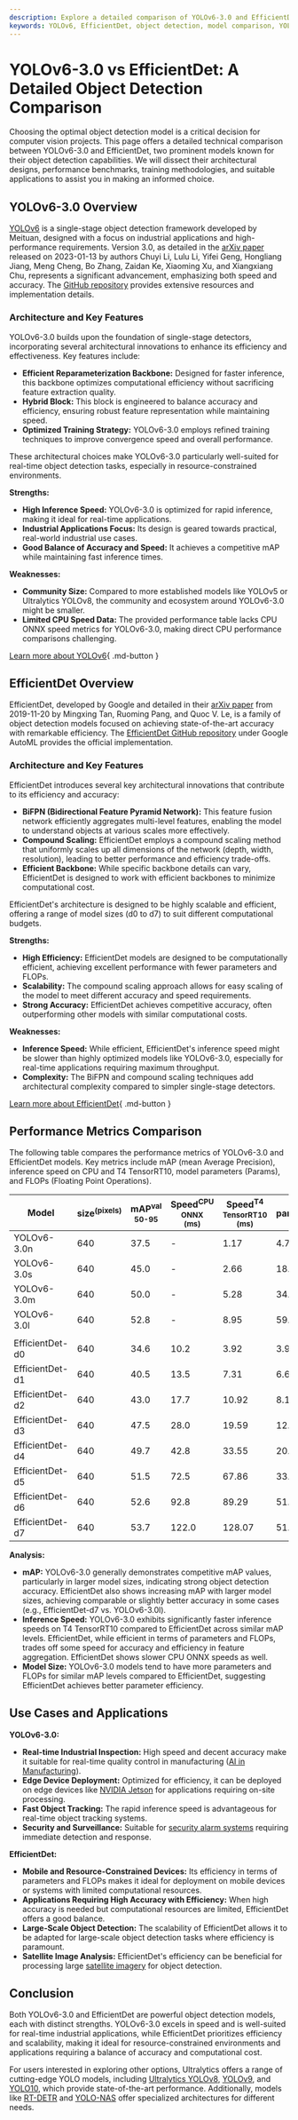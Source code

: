 ```yaml
---
description: Explore a detailed comparison of YOLOv6-3.0 and EfficientDet including benchmarks, architectures, and applications for optimal object detection model choice.
keywords: YOLOv6, EfficientDet, object detection, model comparison, YOLOv6-3.0, EfficientDet-d7, computer vision, benchmarks, architecture, real-time detection
---
```


# YOLOv6-3.0 vs EfficientDet: A Detailed Object Detection Comparison

Choosing the optimal object detection model is a critical decision for computer vision projects. This page offers a detailed technical comparison between YOLOv6-3.0 and EfficientDet, two prominent models known for their object detection capabilities. We will dissect their architectural designs, performance benchmarks, training methodologies, and suitable applications to assist you in making an informed choice.

<script async src="https://cdn.jsdelivr.net/npm/chart.js"></script>
<script defer src="../../javascript/benchmark.js"></script>

<canvas id="modelComparisonChart" width="1024" height="400" active-models='["YOLOv6-3.0", "EfficientDet"]'></canvas>

## YOLOv6-3.0 Overview

[YOLOv6](https://docs.ultralytics.com/models/yolov6/) is a single-stage object detection framework developed by Meituan, designed with a focus on industrial applications and high-performance requirements. Version 3.0, as detailed in the [arXiv paper](https://arxiv.org/abs/2301.05586) released on 2023-01-13 by authors Chuyi Li, Lulu Li, Yifei Geng, Hongliang Jiang, Meng Cheng, Bo Zhang, Zaidan Ke, Xiaoming Xu, and Xiangxiang Chu, represents a significant advancement, emphasizing both speed and accuracy. The [GitHub repository](https://github.com/meituan/YOLOv6) provides extensive resources and implementation details.

### Architecture and Key Features

YOLOv6-3.0 builds upon the foundation of single-stage detectors, incorporating several architectural innovations to enhance its efficiency and effectiveness. Key features include:

- **Efficient Reparameterization Backbone:** Designed for faster inference, this backbone optimizes computational efficiency without sacrificing feature extraction quality.
- **Hybrid Block:** This block is engineered to balance accuracy and efficiency, ensuring robust feature representation while maintaining speed.
- **Optimized Training Strategy:** YOLOv6-3.0 employs refined training techniques to improve convergence speed and overall performance.

These architectural choices make YOLOv6-3.0 particularly well-suited for real-time object detection tasks, especially in resource-constrained environments.

**Strengths:**

- **High Inference Speed:** YOLOv6-3.0 is optimized for rapid inference, making it ideal for real-time applications.
- **Industrial Applications Focus:** Its design is geared towards practical, real-world industrial use cases.
- **Good Balance of Accuracy and Speed:** It achieves a competitive mAP while maintaining fast inference times.

**Weaknesses:**

- **Community Size:** Compared to more established models like YOLOv5 or Ultralytics YOLOv8, the community and ecosystem around YOLOv6-3.0 might be smaller.
- **Limited CPU Speed Data:** The provided performance table lacks CPU ONNX speed metrics for YOLOv6-3.0, making direct CPU performance comparisons challenging.

[Learn more about YOLOv6](https://docs.ultralytics.com/models/yolov6/){ .md-button }

## EfficientDet Overview

EfficientDet, developed by Google and detailed in their [arXiv paper](https://arxiv.org/abs/1911.09070) from 2019-11-20 by Mingxing Tan, Ruoming Pang, and Quoc V. Le, is a family of object detection models focused on achieving state-of-the-art accuracy with remarkable efficiency. The [EfficientDet GitHub repository](https://github.com/google/automl/tree/master/efficientdet) under Google AutoML provides the official implementation.

### Architecture and Key Features

EfficientDet introduces several key architectural innovations that contribute to its efficiency and accuracy:

- **BiFPN (Bidirectional Feature Pyramid Network):** This feature fusion network efficiently aggregates multi-level features, enabling the model to understand objects at various scales more effectively.
- **Compound Scaling:** EfficientDet employs a compound scaling method that uniformly scales up all dimensions of the network (depth, width, resolution), leading to better performance and efficiency trade-offs.
- **Efficient Backbone:** While specific backbone details can vary, EfficientDet is designed to work with efficient backbones to minimize computational cost.

EfficientDet's architecture is designed to be highly scalable and efficient, offering a range of model sizes (d0 to d7) to suit different computational budgets.

**Strengths:**

- **High Efficiency:** EfficientDet models are designed to be computationally efficient, achieving excellent performance with fewer parameters and FLOPs.
- **Scalability:** The compound scaling approach allows for easy scaling of the model to meet different accuracy and speed requirements.
- **Strong Accuracy:** EfficientDet achieves competitive accuracy, often outperforming other models with similar computational costs.

**Weaknesses:**

- **Inference Speed:** While efficient, EfficientDet's inference speed might be slower than highly optimized models like YOLOv6-3.0, especially for real-time applications requiring maximum throughput.
- **Complexity:** The BiFPN and compound scaling techniques add architectural complexity compared to simpler single-stage detectors.

[Learn more about EfficientDet](https://github.com/google/automl/tree/master/efficientdet){ .md-button }

## Performance Metrics Comparison

The following table compares the performance metrics of YOLOv6-3.0 and EfficientDet models. Key metrics include mAP (mean Average Precision), inference speed on CPU and T4 TensorRT10, model parameters (Params), and FLOPs (Floating Point Operations).

| Model           | size<sup>(pixels) | mAP<sup>val<br>50-95 | Speed<sup>CPU ONNX<br>(ms) | Speed<sup>T4 TensorRT10<br>(ms) | params<sup>(M) | FLOPs<sup>(B) |
| --------------- | ----------------- | -------------------- | -------------------------- | ------------------------------- | -------------- | ------------- |
| YOLOv6-3.0n     | 640               | 37.5                 | -                          | 1.17                            | 4.7            | 11.4          |
| YOLOv6-3.0s     | 640               | 45.0                 | -                          | 2.66                            | 18.5           | 45.3          |
| YOLOv6-3.0m     | 640               | 50.0                 | -                          | 5.28                            | 34.9           | 85.8          |
| YOLOv6-3.0l     | 640               | 52.8                 | -                          | 8.95                            | 59.6           | 150.7         |
|                 |                   |                      |                            |                                 |                |               |
| EfficientDet-d0 | 640               | 34.6                 | 10.2                       | 3.92                            | 3.9            | 2.54          |
| EfficientDet-d1 | 640               | 40.5                 | 13.5                       | 7.31                            | 6.6            | 6.1           |
| EfficientDet-d2 | 640               | 43.0                 | 17.7                       | 10.92                           | 8.1            | 11.0          |
| EfficientDet-d3 | 640               | 47.5                 | 28.0                       | 19.59                           | 12.0           | 24.9          |
| EfficientDet-d4 | 640               | 49.7                 | 42.8                       | 33.55                           | 20.7           | 55.2          |
| EfficientDet-d5 | 640               | 51.5                 | 72.5                       | 67.86                           | 33.7           | 130.0         |
| EfficientDet-d6 | 640               | 52.6                 | 92.8                       | 89.29                           | 51.9           | 226.0         |
| EfficientDet-d7 | 640               | 53.7                 | 122.0                      | 128.07                          | 51.9           | 325.0         |

**Analysis:**

- **mAP:** YOLOv6-3.0 generally demonstrates competitive mAP values, particularly in larger model sizes, indicating strong object detection accuracy. EfficientDet also shows increasing mAP with larger model sizes, achieving comparable or slightly better accuracy in some cases (e.g., EfficientDet-d7 vs. YOLOv6-3.0l).
- **Inference Speed:** YOLOv6-3.0 exhibits significantly faster inference speeds on T4 TensorRT10 compared to EfficientDet across similar mAP levels. EfficientDet, while efficient in terms of parameters and FLOPs, trades off some speed for accuracy and efficiency in feature aggregation. EfficientDet shows slower CPU ONNX speeds as well.
- **Model Size:** YOLOv6-3.0 models tend to have more parameters and FLOPs for similar mAP levels compared to EfficientDet, suggesting EfficientDet achieves better parameter efficiency.

## Use Cases and Applications

**YOLOv6-3.0:**

- **Real-time Industrial Inspection:** High speed and decent accuracy make it suitable for real-time quality control in manufacturing ([AI in Manufacturing](https://www.ultralytics.com/solutions/ai-in-manufacturing)).
- **Edge Device Deployment:** Optimized for efficiency, it can be deployed on edge devices like [NVIDIA Jetson](https://docs.ultralytics.com/guides/nvidia-jetson/) for applications requiring on-site processing.
- **Fast Object Tracking:** The rapid inference speed is advantageous for real-time object tracking systems.
- **Security and Surveillance:** Suitable for [security alarm systems](https://www.ultralytics.com/blog/security-alarm-system-projects-with-ultralytics-yolov8) requiring immediate detection and response.

**EfficientDet:**

- **Mobile and Resource-Constrained Devices:** Its efficiency in terms of parameters and FLOPs makes it ideal for deployment on mobile devices or systems with limited computational resources.
- **Applications Requiring High Accuracy with Efficiency:** When high accuracy is needed but computational resources are limited, EfficientDet offers a good balance.
- **Large-Scale Object Detection:** The scalability of EfficientDet allows it to be adapted for large-scale object detection tasks where efficiency is paramount.
- **Satellite Image Analysis:** EfficientDet's efficiency can be beneficial for processing large [satellite imagery](https://www.ultralytics.com/blog/using-computer-vision-to-analyse-satellite-imagery) for object detection.

## Conclusion

Both YOLOv6-3.0 and EfficientDet are powerful object detection models, each with distinct strengths. YOLOv6-3.0 excels in speed and is well-suited for real-time industrial applications, while EfficientDet prioritizes efficiency and scalability, making it ideal for resource-constrained environments and applications requiring a balance of accuracy and computational cost.

For users interested in exploring other options, Ultralytics offers a range of cutting-edge YOLO models, including [Ultralytics YOLOv8](https://docs.ultralytics.com/models/yolov8/), [YOLOv9](https://docs.ultralytics.com/models/yolov9/), and [YOLO10](https://docs.ultralytics.com/models/yolov10/), which provide state-of-the-art performance. Additionally, models like [RT-DETR](https://docs.ultralytics.com/models/rtdetr/) and [YOLO-NAS](https://docs.ultralytics.com/models/yolo-nas/) offer specialized architectures for different needs.

